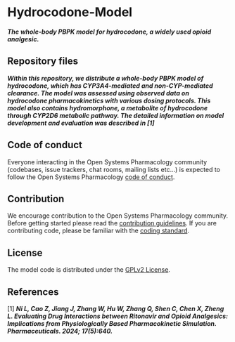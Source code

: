# Hydrocodone-Model
**_The whole-body PBPK model for hydrocodone, a widely used opioid analgesic._**

## Repository files
**_Within this repository, we distribute a whole-body PBPK model of hydrocodone, which has CYP3A4-mediated and non-CYP-mediated clearance. The model was assessed using observed data on hydrocodone pharmacokinetics with various dosing protocols. This model also contains hydromorphone, a metabolite of hydrocodone through CYP2D6 metabolic pathway. The detailed information on model development and evaluation was described in [1]_**

## Code of conduct
Everyone interacting in the Open Systems Pharmacology community (codebases, issue trackers, chat rooms, mailing lists etc...) is expected to follow the Open Systems Pharmacology [code of conduct](https://github.com/Open-Systems-Pharmacology/Suite/blob/master/CODE_OF_CONDUCT.md#contributor-covenant-code-of-conduct).

## Contribution
We encourage contribution to the Open Systems Pharmacology community. Before getting started please read the [contribution guidelines](https://github.com/Open-Systems-Pharmacology/Suite/blob/master/CONTRIBUTING.md#ways-to-contribute). If you are contributing code, please be familiar with the [coding standard](https://github.com/Open-Systems-Pharmacology/Suite/blob/master/CODING_STANDARDS.md#visual-studio-settings).

## License
The model code is distributed under the [GPLv2 License](https://github.com/Open-Systems-Pharmacology/Suite/blob/develop/LICENSE).

## References
[1] **_Ni L, Cao Z, Jiang J, Zhang W, Hu W, Zhang Q, Shen C, Chen X, Zheng L. Evaluating Drug Interactions between Ritonavir and Opioid Analgesics: Implications from Physiologically Based Pharmacokinetic Simulation. Pharmaceuticals. 2024; 17(5):640._**

